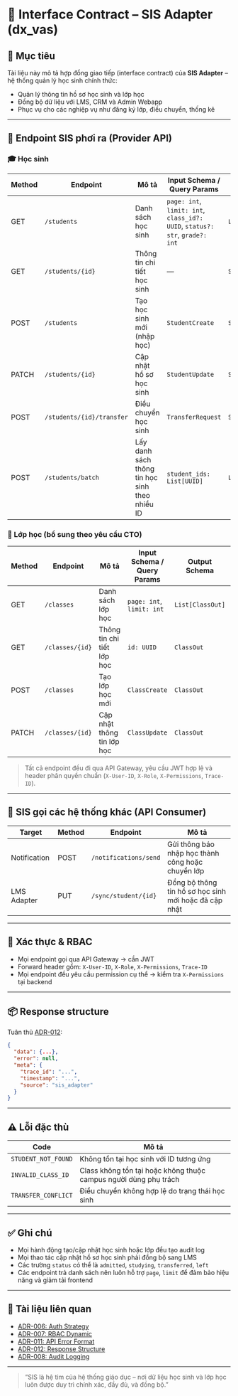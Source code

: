 # 📘 Interface Contract – SIS Adapter (dx\_vas)

## 🧭 Mục tiêu

Tài liệu này mô tả hợp đồng giao tiếp (interface contract) của **SIS Adapter** – hệ thống quản lý học sinh chính thức:

* Quản lý thông tin hồ sơ học sinh và lớp học
* Đồng bộ dữ liệu với LMS, CRM và Admin Webapp
* Phục vụ cho các nghiệp vụ như đăng ký lớp, điều chuyển, thống kê

---

## 🧩 Endpoint SIS phơi ra (Provider API)

### 🎓 Học sinh

| Method | Endpoint                  | Mô tả                                          | Input Schema / Query Params                                                 | Output Schema      | Permission Code       |
|--------|---------------------------|------------------------------------------------|----------------------------------------------------------------------------|--------------------|------------------------|
| GET    | `/students`               | Danh sách học sinh                             | `page: int`, `limit: int`, `class_id?: UUID`, `status?: str`, `grade?: int` | `List[StudentOut]` | `VIEW_STUDENT_ALL`     |
| GET    | `/students/{id}`          | Thông tin chi tiết học sinh                    | —                                                                          | `StudentOut`       | `VIEW_STUDENT_DETAIL`  |
| POST   | `/students`               | Tạo học sinh mới (nhập học)                    | `StudentCreate`                                                            | `StudentOut`       | `CREATE_STUDENT`       |
| PATCH  | `/students/{id}`          | Cập nhật hồ sơ học sinh                        | `StudentUpdate`                                                            | `StudentOut`       | `EDIT_STUDENT`         |
| POST   | `/students/{id}/transfer` | Điều chuyển học sinh                           | `TransferRequest`                                                          | `StudentOut`       | `TRANSFER_STUDENT`     |
| POST   | `/students/batch`         | Lấy danh sách thông tin học sinh theo nhiều ID | `student_ids: List[UUID]`                                                  | `List[StudentOut]` | `VIEW_STUDENT_ALL`     |

### 🏫 Lớp học (bổ sung theo yêu cầu CTO)

| Method | Endpoint          | Mô tả                           | Input Schema / Query Params    | Output Schema    | Permission Code       |
|--------|-------------------|----------------------------------|-------------------------------|------------------|------------------------|
| GET    | `/classes`        | Danh sách lớp học               | `page: int`, `limit: int`     | `List[ClassOut]` | `VIEW_CLASS_ALL`       |
| GET    | `/classes/{id}`   | Thông tin chi tiết lớp học      | `id: UUID`                    | `ClassOut`       | `VIEW_CLASS_DETAIL`    |
| POST   | `/classes`        | Tạo lớp học mới                 | `ClassCreate`                 | `ClassOut`       | `CREATE_CLASS`         |
| PATCH  | `/classes/{id}`   | Cập nhật thông tin lớp học      | `ClassUpdate`                 | `ClassOut`       | `EDIT_CLASS`           |

> Tất cả endpoint đều đi qua API Gateway, yêu cầu JWT hợp lệ và header phân quyền chuẩn (`X-User-ID`, `X-Role`, `X-Permissions`, `Trace-ID`).

---

## 🔁 SIS gọi các hệ thống khác (API Consumer)

| Target           | Method | Endpoint                    | Mô tả                                                               |
|------------------|--------|-----------------------------|---------------------------------------------------------------------|
| Notification     | POST   | `/notifications/send`       | Gửi thông báo nhập học thành công hoặc chuyển lớp                  |
| LMS Adapter      | PUT    | `/sync/student/{id}`        | Đồng bộ thông tin hồ sơ học sinh mới hoặc đã cập nhật              |

---

## 🔐 Xác thực & RBAC

* Mọi endpoint gọi qua API Gateway → cần JWT
* Forward header gồm: `X-User-ID`, `X-Role`, `X-Permissions`, `Trace-ID`
* Mọi endpoint đều yêu cầu permission cụ thể → kiểm tra `X-Permissions` tại backend

---

## 📦 Response structure

Tuân thủ [ADR-012](../ADR/adr-012-response-structure.md):

```json
{
  "data": {...},
  "error": null,
  "meta": {
    "trace_id": "...",
    "timestamp": "...",
    "source": "sis_adapter"
  }
}
```

---

## ⚠️ Lỗi đặc thù

| Code                | Mô tả                                                            |
|---------------------|------------------------------------------------------------------|
| `STUDENT_NOT_FOUND` | Không tồn tại học sinh với ID tương ứng                          |
| `INVALID_CLASS_ID`  | Class không tồn tại hoặc không thuộc campus người dùng phụ trách |
| `TRANSFER_CONFLICT` | Điều chuyển không hợp lệ do trạng thái học sinh                  |

---

## ✅ Ghi chú

* Mọi hành động tạo/cập nhật học sinh hoặc lớp đều tạo audit log
* Mọi thao tác cập nhật hồ sơ học sinh phải đồng bộ sang LMS
* Các trường `status` có thể là `admitted`, `studying`, `transferred`, `left`
* Các endpoint trả danh sách nên luôn hỗ trợ `page`, `limit` để đảm bảo hiệu năng và giảm tải frontend

---

## 📎 Tài liệu liên quan

* [ADR-006: Auth Strategy](../ADR/adr-006-auth-strategy.md)
* [ADR-007: RBAC Dynamic](../ADR/adr-007-rbac.md)
* [ADR-011: API Error Format](../ADR/adr-011-api-error-format.md)
* [ADR-012: Response Structure](../ADR/adr-012-response-structure.md)
* [ADR-008: Audit Logging](../ADR/adr-008-audit-logging.md)

---

> “SIS là hệ tim của hệ thống giáo dục – nơi dữ liệu học sinh và lớp học luôn được duy trì chính xác, đầy đủ, và đồng bộ.”
